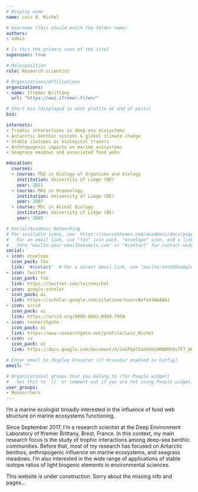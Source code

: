 ```yaml
---
# Display name
name: Loïc N. Michel

# Username (this should match the folder name)
authors:
- admin

# Is this the primary user of the site?
superuser: true

# Role/position
role: Research scientist

# Organizations/Affiliations
organizations:
- name: Ifremer Brittany 
  url: "https://wwz.ifremer.fr/en/"

# Short bio (displayed in user profile at end of posts)
bio: 

interests:
- Trophic interactions in deep-sea ecosystems
- Antarctic benthic systems & global climate change
- Stable isotopes as ecological tracers
- Anthropogenic impacts on marine ecosystems
- Seagrass meadows and associated food webs

education:
  courses:
  - course: PhD in Biology of Organisms and Ecology 
    institution: University of Liège (BE)
    year: 2011
  - course: MAS in Oceanology
    institution: University of Liège (BE)
    year: 2007
  - course: MSc in Animal Biology
    institution: University of Liège (BE)
    year: 2005

# Social/Academic Networking
# For available icons, see: https://sourcethemes.com/academic/docs/page-builder/#icons
#   For an email link, use "fas" icon pack, "envelope" icon, and a link in the
#   form "mailto:your-email@example.com" or "#contact" for contact widget.
social:
- icon: envelope
  icon_pack: fas
  link: '#contact'  # For a direct email link, use "mailto:test@example.org".
- icon: twitter
  icon_pack: fab
  link: https://twitter.com/loicnmichel
- icon: google-scholar
  icon_pack: ai
  link: https://scholar.google.com/citations?user=BxfeVdAAAAAJ
- icon: orcid
  icon_pack: ai
  link: https://orcid.org/0000-0003-0988-7050
- icon: researchgate
  icon_pack: ai
  link: https://www.researchgate.net/profile/Loic_Michel
- icon: cv
  icon_pack: ai
  link: https://docs.google.com/document/d/1nSPq47XahkX0iHRBBMtOsTF7_6QIaPDXEDnX_0YYfnQ/export?format=pdf

# Enter email to display Gravatar (if Gravatar enabled in Config)
email: ""

# Organizational groups that you belong to (for People widget)
#   Set this to `[]` or comment out if you are not using People widget.
user_groups:
- Researchers
---
```


<p align-jusitfy>I’m a marine ecologist broadly interested in the influence of food web structure on marine ecosystems functioning.</p>

<p align-jusitfy>Since September 2017,   I’m a research scientist at the Deep Environment Laboratory of Ifremer Brittany, Brest, France. In this context, my main research focus is the study of trophic interactions among deep-sea benthic communities. Before that, most of my research has focused on Antarctic benthos, anthropogenic influence on marine ecosystems, and seagrass meadows. I’m also interested in the wide range of applications of stable isotope ratios of light biogenic elements in environmental sciences.</p>

This website is under construction. Sorry about the missing info and pages...
